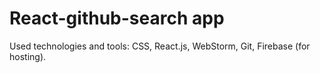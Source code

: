 # React-github-search app

Used technologies and tools: CSS, React.js, WebStorm, Git, Firebase (for hosting).
